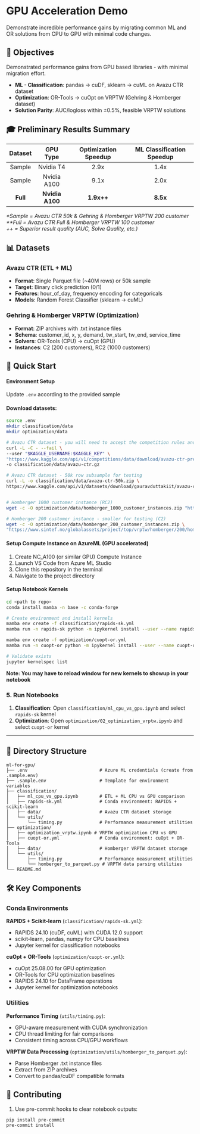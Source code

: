# GPU Acceleration Demo

Demonstrate incredible performance gains by migrating common ML and OR solutions from CPU to GPU with minimal code changes.

## 🎯 Objectives

Demonstrated performance gains from GPU based libraries - with minimal migration effort.

- **ML - Classification**: pandas → cuDF, sklearn → cuML on Avazu CTR dataset
- **Optimization**: OR-Tools → cuOpt on VRPTW (Gehring & Homberger dataset)
- **Solution Parity**: AUC/logloss within ±0.5%, feasible VRPTW solutions

## 🎓 Preliminary Results Summary

| Dataset | GPU Type | Optimization Speedup | ML Classification Speedup|
:--------:|:--------:|:--------:|:--------:|
Sample  | Nvidia T4 | 2.9x | 1.4x
Sample | Nvidia A100 | 9.1x | 2.0x 
**Full** | **Nvidia A100** |**1.9x++** | **8.5x**

_*Sample = Avazu CTR 50k & Gehring & Homberger VRPTW 200 customer_  
_**Full = Avazu CTR Full & Homberger VRPTW 100 customer_  
_++ = Superior result quality (AUC, Solve Quality, etc.)_

## 📊 Datasets

### Avazu CTR (ETL + ML)
- **Format**: Single Parquet file (~40M rows) or 50k sample
- **Target**: Binary click prediction (0/1)
- **Features**: hour_of_day, frequency encoding for categoricals
- **Models**: Random Forest Classifier (sklearn → cuML)

### Gehring & Homberger VRPTW (Optimization)
- **Format**: ZIP archives with .txt instance files
- **Schema**: customer_id, x, y, demand, tw_start, tw_end, service_time
- **Solvers**: OR-Tools (CPU) → cuOpt (GPU)
- **Instances**: C2 (200 customers), RC2 (1000 customers)

## 🚀 Quick Start

#### Environment Setup

Update `.env` according to the provided sample

#### Download datasets:

```bash
source .env
mkdir classification/data
mkdir optimization/data

# Avazu CTR dataset - you will need to accept the competition rules and create a kaggle accoutn to access to full ~40M row dataset
curl -L -C - --fail \
--user "$KAGGLE_USERNAME:$KAGGLE_KEY" \
"https://www.kaggle.com/api/v1/competitions/data/download/avazu-ctr-prediction/train.gz" \
-o classification/data/avazu-ctr.gz

# Avazu CTR dataset - 50k row subsample for testing
curl -L -o classification/data/avazu-ctr-50k.zip \
https://www.kaggle.com/api/v1/datasets/download/gauravduttakiit/avazu-ctr-prediction-with-random-50k-rows


# Homberger 1000 customer instance (RC2)
wget -c -O optimization/data/homberger_1000_customer_instances.zip "https://www.sintef.no/globalassets/project/top/vrptw/homberger/1000/homberger_1000_customer_instances.zip"

# Homberger 200 customer instance - smaller for testing (C2)
wget -c -O optimization/data/homberger_200_customer_instances.zip \
"https://www.sintef.no/globalassets/project/top/vrptw/homberger/200/homberger_200_customer_instances.zip"  
```

#### Setup Compute Instance on AzureML (GPU accelerated)

1. Create NC_A100 (or similar GPU) Compute Instance
2. Launch VS Code from Azure ML Studio
3. Clone this repository in the terminal
4. Navigate to the project directory

#### Setup Notebook Kernels

```bash
cd <path to repo>
conda install mamba -n base -c conda-forge

# Create environment and install kernels
mamba env create -f classification/rapids-sk.yml
mamba run -n rapids-sk python -m ipykernel install --user --name rapids-sk --display-name "rapids-sk"

mamba env create -f optimization/cuopt-or.yml
mamba run -n cuopt-or python -m ipykernel install --user --name cuopt-or --display-name "cuopt-or"

# Validate exists
jupyter kernelspec list
```
__Note: You may have to reload window for new kernels to showup in your notebook__

### 5. Run Notebooks

1. **Classification**: Open `classification/ml_cpu_vs_gpu.ipynb` and select `rapids-sk` kernel
2. **Optimization**: Open `optimization/02_optimization_vrptw.ipynb` and select `cuopt-or` kernel

---

## 📁 Directory Structure

```
ml-for-gpu/
├── .env                           # Azure ML credentials (create from .sample.env)
├── .sample.env                    # Template for environment variables
├── classification/
│   ├── ml_cpu_vs_gpu.ipynb        # ETL + ML CPU vs GPU comparison
│   ├── rapids-sk.yml              # Conda environment: RAPIDS + scikit-learn
│   ├── data/                      # Avazu CTR dataset storage
│   └── utils/
│       └── timing.py              # Performance measurement utilities
├── optimization/
│   ├── optimization_vrptw.ipynb # VRPTW optimization CPU vs GPU
│   ├── cuopt-or.yml               # Conda environment: cuOpt + OR-Tools  
│   ├── data/                      # Homberger VRPTW dataset storage
│   └── utils/
│       ├── timing.py              # Performance measurement utilities
│       └── homberger_to_parquet.py # VRPTW data parsing utilities
└── README.md
```

## 🛠️ Key Components

### Conda Environments

**RAPIDS + Scikit-learn** (`classification/rapids-sk.yml`):
- RAPIDS 24.10 (cuDF, cuML) with CUDA 12.0 support
- scikit-learn, pandas, numpy for CPU baselines
- Jupyter kernel for classification notebooks

**cuOpt + OR-Tools** (`optimization/cuopt-or.yml`):
- cuOpt 25.08.00 for GPU optimization
- OR-Tools for CPU optimization baselines  
- RAPIDS 24.10 for DataFrame operations
- Jupyter kernel for optimization notebooks

### Utilities

**Performance Timing** (`utils/timing.py`):
- GPU-aware measurement with CUDA synchronization
- CPU thread limiting for fair comparisons
- Consistent timing across CPU/GPU workflows

**VRPTW Data Processing** (`optimization/utils/homberger_to_parquet.py`):
- Parse Homberger .txt instance files
- Extract from ZIP archives
- Convert to pandas/cuDF compatible formats

## 🤝 Contributing

1. Use pre-commit hooks to clear notebook outputs:
```bash
pip install pre-commit
pre-commit install
```
